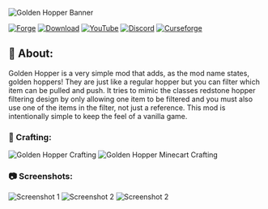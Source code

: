 ![Golden Hopper Banner](https://i.imgur.com/3NbvLuh.png)

[![Forge](https://mrcrayfish.com/img/forge.svg)](https://files.minecraftforge.net)
[![Download](https://img.shields.io/static/v1?label=&message=Website&color=2d2d2d&labelColor=cc923d&style=for-the-badge&logo=data:image/png;base64,iVBORw0KGgoAAAANSUhEUgAAACAAAAAgCAYAAABzenr0AAAAAXNSR0IArs4c6QAAAARnQU1BAACxjwv8YQUAAAAJcEhZcwAADsMAAA7DAcdvqGQAAAAZdEVYdFNvZnR3YXJlAHBhaW50Lm5ldCA0LjAuMjCGJ1kDAAAAzUlEQVRYR8WOAQ7CMAwD9/9PD2XqpsZxWdrUcNIhaoSd45zH/rNN+5gllFS8v8ziSireX2ZxJRX7h4p+I4iBAtxwYqACdx5ZqIJt0QNMBWxneICpIOyEoKkibIWgqcRtuUezyluf+909mhVY31dZuArrehWDVbAnLQarYE9aDFbBnrQYrII9aTGogF0pWViB9Y00th9ww3pNhB5g/oq/HnBt4XCvmmsHR3uVPDv9IFOB23APogK34R4DdxL6QzBwF6E7BAN3wHrTB4g8jw82Wi+WaJjRLwAAAABJRU5ErkJggg==)](https://mrcrayfish.com/mods?id=goldenhopper)
[![YouTube](https://img.shields.io/static/v1?label=&message=YouTube&color=2d2d2d&labelColor=cc923d&style=for-the-badge&logo=data:image/png;base64,iVBORw0KGgoAAAANSUhEUgAAABQAAAAOCAYAAAAvxDzwAAAAAXNSR0IArs4c6QAAAARnQU1BAACxjwv8YQUAAAAJcEhZcwAADsMAAA7DAcdvqGQAAAAZdEVYdFNvZnR3YXJlAHBhaW50Lm5ldCA0LjAuMjCGJ1kDAAAA4UlEQVQ4T62UMQrCQBREtxQ8gI1niZBT2HkOS69hIygexD52HkBEKzuTVJrVeckPKBsCshl4yc7+v0PYZOOQ9z4RG3EQJ3ERd5GLUjwNxsxRo4de1rA2acNm4vWOFBlkEbizuWiR5XTPGjuIMp7waiaQauzZoq/nW/QRmJsPpFph+zwWK1FaqVNk0VyZD6RaHdhKfiq2wlvLjzRd/Rs4EWvR+VWQRVNhPhA1gjQcabwUj6bSrbpfl5v5QKrxUubibFO9IovAo/lokUXg3ny0yCIwFUMdvbR9e5zn2J/DzDnnPrzcFo62/tq3AAAAAElFTkSuQmCC)](https://www.youtube.com/MrCrayfishMinecraft)
[![Discord](https://img.shields.io/discord/336389026586165261?label=&color=2d2d2d&labelColor=cc923d&style=for-the-badge&logo=Discord&logoColor=ffffff)](https://discord.gg/mrcrayfish)
[![Curseforge](http://cf.way2muchnoise.eu/full_374736_downloads.svg?badge_style=for_the_badge)](https://www.curseforge.com/minecraft/mc-mods/golden-hopper)

## 📖 About:

Golden Hopper is a very simple mod that adds, as the mod name states, golden hoppers! They are just like a regular hopper but you can filter which item can be pulled and push. It tries to mimic the classes redstone hopper filtering design by only allowing one item to be filtered and you must also use one of the items in the filter, not just a reference. This mod is intentionally simple to keep the feel of a vanilla game.

### 🔨 Crafting:

![Golden Hopper Crafting](https://i.imgur.com/5T8VaXg.png)
![Golden Hopper Minecart Crafting](https://i.imgur.com/ch692Bv.png)

### 📷 Screenshots:

![Screenshot 1](https://i.imgur.com/mY48udw.png)
![Screenshot 2](https://i.imgur.com/hieW4Tw.png)
![Screenshot 2](https://i.imgur.com/5oofACO.png)
